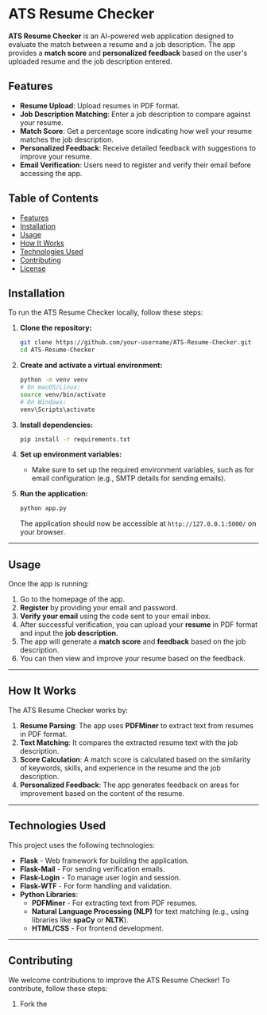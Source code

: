 # ATS Resume Checker

**ATS Resume Checker** is an AI-powered web application designed to evaluate the match between a resume and a job description. The app provides a **match score** and **personalized feedback** based on the user's uploaded resume and the job description entered.

## Features
- **Resume Upload**: Upload resumes in PDF format.
- **Job Description Matching**: Enter a job description to compare against your resume.
- **Match Score**: Get a percentage score indicating how well your resume matches the job description.
- **Personalized Feedback**: Receive detailed feedback with suggestions to improve your resume.
- **Email Verification**: Users need to register and verify their email before accessing the app.
  
## Table of Contents
- [Features](#features)
- [Installation](#installation)
- [Usage](#usage)
- [How It Works](#how-it-works)
- [Technologies Used](#technologies-used)
- [Contributing](#contributing)
- [License](#license)

## Installation

To run the ATS Resume Checker locally, follow these steps:

1. **Clone the repository:**
    ```bash
    git clone https://github.com/your-username/ATS-Resume-Checker.git
    cd ATS-Resume-Checker
    ```

2. **Create and activate a virtual environment:**
    ```bash
    python -m venv venv
    # On macOS/Linux:
    source venv/bin/activate
    # On Windows:
    venv\Scripts\activate
    ```

3. **Install dependencies:**
    ```bash
    pip install -r requirements.txt
    ```

4. **Set up environment variables:**

    - Make sure to set up the required environment variables, such as for email configuration (e.g., SMTP details for sending emails).

5. **Run the application:**
    ```bash
    python app.py
    ```
    The application should now be accessible at `http://127.0.0.1:5000/` on your browser.

---

## Usage

Once the app is running:

1. Go to the homepage of the app.
2. **Register** by providing your email and password.
3. **Verify your email** using the code sent to your email inbox.
4. After successful verification, you can upload your **resume** in PDF format and input the **job description**.
5. The app will generate a **match score** and **feedback** based on the job description.
6. You can then view and improve your resume based on the feedback.

---

## How It Works

The ATS Resume Checker works by:

1. **Resume Parsing**: The app uses **PDFMiner** to extract text from resumes in PDF format.
2. **Text Matching**: It compares the extracted resume text with the job description.
3. **Score Calculation**: A match score is calculated based on the similarity of keywords, skills, and experience in the resume and the job description.
4. **Personalized Feedback**: The app generates feedback on areas for improvement based on the content of the resume.

---

## Technologies Used

This project uses the following technologies:

- **Flask** - Web framework for building the application.
- **Flask-Mail** - For sending verification emails.
- **Flask-Login** - To manage user login and session.
- **Flask-WTF** - For form handling and validation.
- **Python Libraries**:
  - **PDFMiner** - For extracting text from PDF resumes.
  - **Natural Language Processing (NLP)** for text matching (e.g., using libraries like **spaCy** or **NLTK**).
  - **HTML/CSS** - For frontend development.

---

## Contributing

We welcome contributions to improve the ATS Resume Checker! To contribute, follow these steps:

1. Fork the
